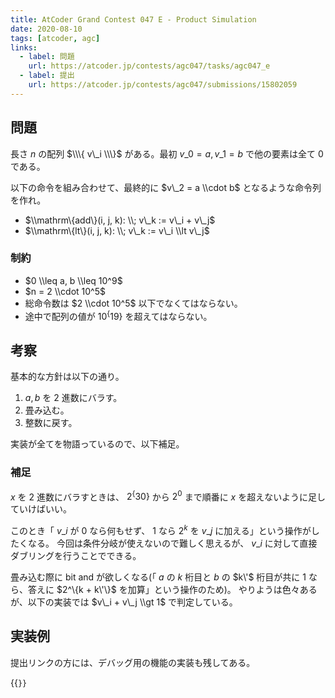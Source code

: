 ```yaml
---
title: AtCoder Grand Contest 047 E - Product Simulation
date: 2020-08-10
tags: [atcoder, agc]
links:
  - label: 問題
    url: https://atcoder.jp/contests/agc047/tasks/agc047_e
  - label: 提出
    url: https://atcoder.jp/contests/agc047/submissions/15802059
---
```


## 問題

長さ $n$ の配列 $\\\{ v\_i \\\}$ がある。最初 $v\_0 = a, v\_1 = b$ で他の要素は全て $0$ である。

以下の命令を組み合わせて、最終的に $v\_2 = a \\cdot b$ となるような命令列を作れ。

- $\\mathrm\{add\}(i, j, k): \\; v\_k := v\_i + v\_j$
- $\\mathrm\{lt\}(i, j, k): \\; v\_k := v\_i \\lt v\_j$

### 制約

- $0 \\leq a, b \\leq 10^9$
- $n = 2 \\cdot 10^5$
- 総命令数は $2 \\cdot 10^5$ 以下でなくてはならない。
- 途中で配列の値が $10^\{19\}$ を超えてはならない。

## 考察

基本的な方針は以下の通り。

1.  $a, b$ を 2 進数にバラす。
2.  畳み込む。
3.  整数に戻す。

実装が全てを物語っているので、以下補足。

### 補足

$x$ を 2 進数にバラすときは、 $2^\{30\}$ から $2^0$ まで順番に $x$ を超えないように足していけばいい。

このとき「 $v\_i$ が $0$ なら何もせず、 $1$ なら $2^k$ を $v\_j$ に加える」という操作がしたくなる。
今回は条件分岐が使えないので難しく思えるが、 $v\_i$ に対して直接ダブリングを行うことでできる。

畳み込む際に bit and が欲しくなる(「 $a$ の $k$ 桁目と $b$ の $k\'$ 桁目が共に 1 なら、答えに $2^\{k + k\'\}$ を加算」という操作のため)。
やりようは色々あるが、以下の実装では $v\_i + v\_j \\gt 1$ で判定している。

## 実装例

提出リンクの方には、デバッグ用の機能の実装も残してある。

{{<code file="main.cpp" language="cpp" name="実装">}}
